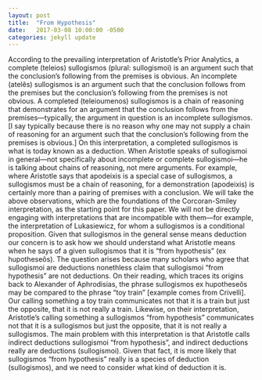 ```yaml
---
layout: post
title:  "From Hypothesis"
date:   2017-03-08 10:00:00 -0500
categories: jekyll update
---
```

According to the prevailing interpretation of Aristotle’s Prior Analytics, a complete (teleios) sullogismos (plural: sullogismoi) is an argument such that the conclusion’s following from the premises is obvious. An incomplete (atelês) sullogismos is an argument such that the conclusion follows from the premises but the conclusion’s following from the premises is not obvious. A completed (teleioumenos) sullogismos is a chain of reasoning that demonstrates for an argument that the conclusion follows from the premises—typically, the argument in question is an incomplete sullogismos. [I say typically because there is no reason why one may not supply a chain of reasoning for an argument such that the conclusion’s following from the premises is obvious.] On this interpretation, a completed sullogismos is what is today known as a deduction. When Aristotle speaks of sullogismoi in general—not specifically about incomplete or complete sullogismoi—he is talking about chains of reasoning, not mere arguments. For example, where Aristotle says that apodeixis is a special case of sullogismos, a sullogismos must be a chain of reasoning, for a demonstration (apodeixis) is certainly more than a pairing of premises with a conclusion. We will take the above observations, which are the foundations of the Corcoran-Smiley interpretation, as the starting point for this paper. We will not be directly engaging with interpretations that are incompatible with them—for example, the interpretation of Lukasiewicz, for whom a sullogismos is a conditional proposition. Given that sullogismos in the general sense means deduction our concern is to ask how we should understand what Aristotle means when he says of a given sullogismos that it is “from hypothesis” (ex hupotheseôs).
The question arises because many scholars who agree that sullogismoi are deductions nonethless claim that sullogismoi “from hypothesis” are not deductions. On their reading, which traces its origins back to Alexander of Aphrodisias, the phrase sullogismos ex hupotheseôs may be compared to the phrase “toy train” [example comes from Crivelli]. Our calling something a toy train communicates not that it is a train but just the opposite, that it is not really a train. Likewise, on their interpretation, Aristotle’s calling something a sullogismos “from hypothesis” communicates not that it is a sullogismos but just the opposite, that it is not really a sullogismos. The main problem with this interpretation is that Aristotle calls indirect deductions sullogismoi “from hypothesis”, and indirect deductions really are deductions (sullogismoi). Given that fact, it is more likely that sullogismos “from hypothesis” really is a species of deduction (sullogismos), and we need to consider what kind of deduction it is.
